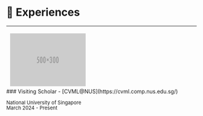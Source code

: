 
# 💼 Experiences 
-----
<img style="float: left; margin:5px 10px" src="images/500x300.png" width="200" height="140">
<div style="clear: both;"></div>
### Visiting Scholar - [CVML@NUS](https://cvml.comp.nus.edu.sg/)
<p style="line-height:1.0">
<font size="2">
National University of Singapore <br />
March 2024 - Present
<br />
</font>
</p>

